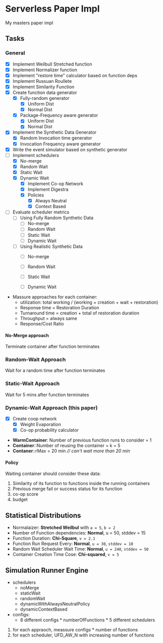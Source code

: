 # Serverless Paper Impl

My masters paper impl

## Tasks
### General

- [x] Implement Weilbull Stretched function
- [x] Implement Normalizer function 
- [x] Implement "restore time" calculator based on function deps
- [x] Implement Russuan Roullete
- [x] Implement Similarity Function
- [x] Create function data generator
  - [x] Fully-random generator
    - [x] Uniform Dist
    - [x] Normal Dist
  - [x] Package-Frequency aware generator
    - [x] Uniform Dist
    - [x] Normal Dist
- [x] Implement the Synthetic Data Generator
  - [x] Random Invocation time generator
  - [x] Invocation Frequency aware generator
- [x] Write the event simulator based on synthetic generator
- [ ] Implement schedulers
  - [x] No-merge
  - [x] Random Wait
  - [x] Static Wait
  - [x] Dynamic Wait
    - [x] Implement Co-op Network
    - [x] Implement Digestra
    - [x] Policies
      - [x] Always Neutral
      - [x] Context Based
- [ ] Evaluate scheduler metrics
  - [ ] Using Fully Random Synthetic Data
    - [ ] No-merge
    - [ ] Random Wait
    - [ ] Static Wait
    - [ ] Dynamic Wait
  - [ ] Using Realistic Synthetic Data
    - [ ] No-merge
    - [ ] Random Wait
    - [ ] Static Wait
    - [ ] Dynamic Wait


- Massure approaches for each container:
  - utilization: total working / (working + creation + wait + restoration)
  - Response time = Restoration Duration
  - Turnaround time = creation + total of restoration duration
  - Throughput = always same
  - Response/Cost Ratio

#### No-Merge approach

Terminate container after function terminates

### Random-Wait Approach

Wait for a random time after function terminates

### Static-Wait Approach

Wait for 5 mins after function terminates

### Dynamic-Wait Approach (this paper)

- [x] Create coop network
  - [x] Weight Evaporation
  - [x] Co-op probability calculator

- **WarmContainer**: Number of previous function runs to consider = 1
- **Container**::Number of reusing the container = k = 5
- **Contaner**::rMax = 20 min _// can't wait more than 20 min_

#### Policy

Waiting container should consider these data:

1. Similarity of its function to functions inside the running containers
2. Previous merge fail or success status for its function
3. co-op score 
4. budget 


## Statistical Distributions

- Normalaizer: **Stretched Weilbul** with `a = 5`, `b = 2`
- Number of Function dependencies: **Normal**, u = 50, stddev = 15
- Function Duration: **Chi-Square**, `v = 2.1`
- Function Run Request Every: **Normal**, `u = 30`, `stddev = 10`
- Random Wait Scheduler Wait Time: **Normal**, `u = 240`, `stddev = 50`
- Container Creation Time Cose: **Chi-squared**, `v = 5` 

## Simulation Runner Engine
- schedulers
  - noMerge
  - staticWait
  - randomWait
  - dynamicWithAlwaysNeutralPolicy
  - dynamicContextBased
- configs:
  - 8 different configs * numberOfFunctions * 5 different schedulers

1. for each appraoch, meassure configs * number of functions
2. for each scheduler, UFD_AW_N with increasing number of functions